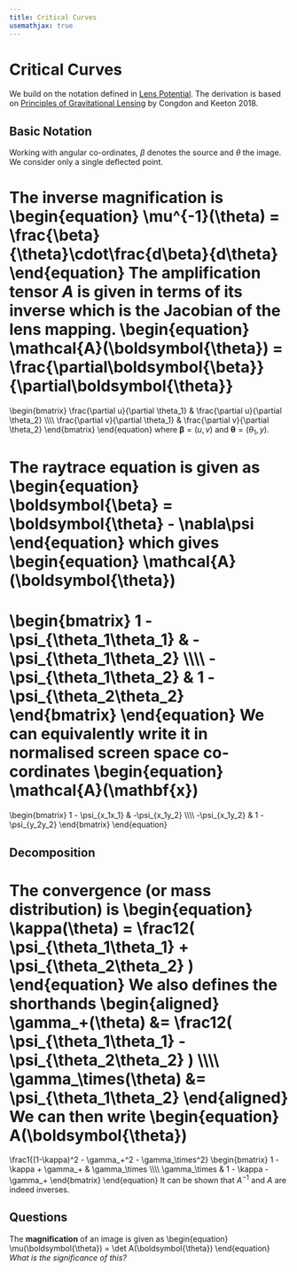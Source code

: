 ```yaml
---
title: Critical Curves
usemathjax: true
---
```


# Critical Curves

We build on the notation defined in [Lens Potential](LensPotential).
The derivation is based on
[Principles of Gravitational Lensing](https://link.springer.com/book/10.1007/978-3-030-02122-1) by Congdon and Keeton 2018.


## Basic Notation

Working with angular co-ordinates, $\beta$ denotes the source
and $\theta$ the image.  We consider only a single deflected point.

The **inverse magnification** is
\begin{equation}
   \mu^{-1}(\theta) = \frac{\beta}{\theta}\cdot\frac{d\beta}{d\theta} 
\end{equation}
The **amplification tensor** $A$ is given in terms of its inverse which 
is the Jacobian of the lens mapping.
\begin{equation}
  \mathcal{A}(\boldsymbol{\theta}) 
  = \frac{\partial\boldsymbol{\beta}}{\partial\boldsymbol{\theta}}
  = 
  \begin{bmatrix}
    \frac{\partial u}{\partial \theta_1} &
    \frac{\partial u}{\partial \theta_2} \\\\\\\\
    \frac{\partial v}{\partial \theta_1} &
    \frac{\partial v}{\partial \theta_2}
  \end{bmatrix}
\end{equation}
where $\boldsymbol{\beta}=(u,v)$ and $\boldsymbol{\theta}=(\theta_1,y)$.

The raytrace equation is given as
\begin{equation}
  \boldsymbol{\beta} = \boldsymbol{\theta}  - \nabla\psi
\end{equation}
which gives
\begin{equation}
  \mathcal{A}(\boldsymbol{\theta}) 
  = 
  \begin{bmatrix}
    1 - \psi_{\theta_1\theta_1} & -\psi_{\theta_1\theta_2} \\\\\\\\
    -\psi_{\theta_1\theta_2} & 1 - \psi_{\theta_2\theta_2} 
  \end{bmatrix}
\end{equation}
We can equivalently write it in normalised screen space co-cordinates
\begin{equation}
  \mathcal{A}(\mathbf{x}) 
  = 
  \begin{bmatrix}
    1 - \psi_{x_1x_1} & -\psi_{x_1y_2} \\\\\\\\
    -\psi_{x_1y_2} & 1 - \psi_{y_2y_2} 
  \end{bmatrix}
\end{equation}

## Decomposition

The **convergence** (or mass distribution) is
\begin{equation}
  \kappa(\theta) =
  \frac12( \psi_{\theta_1\theta_1} + \psi_{\theta_2\theta_2} )
\end{equation}
We also defines the shorthands
\begin{aligned}
  \gamma_+(\theta) &=
  \frac12( \psi_{\theta_1\theta_1} - \psi_{\theta_2\theta_2} ) \\\\\\\\
  \gamma_\times(\theta) &= \psi_{\theta_1\theta_2} 
\end{aligned}
We can then write
\begin{equation}
  A(\boldsymbol{\theta}) 
  = 
  \frac1{(1-\kappa)^2 - \gamma_+^2 - \gamma_\times^2}
  \begin{bmatrix}
    1 - \kappa + \gamma_+ & \gamma_\times \\\\\\\\
    \gamma_\times & 1 - \kappa - \gamma_+
  \end{bmatrix}
\end{equation}
It can be shown that $A^{-1}$ and $A$ are indeed inverses.

## Questions

The **magnification** of an image is given as
\begin{equation}
  \mu(\boldsymbol{\theta}) = \det A(\boldsymbol{\theta})
\end{equation}
*What is the significance of this?*
